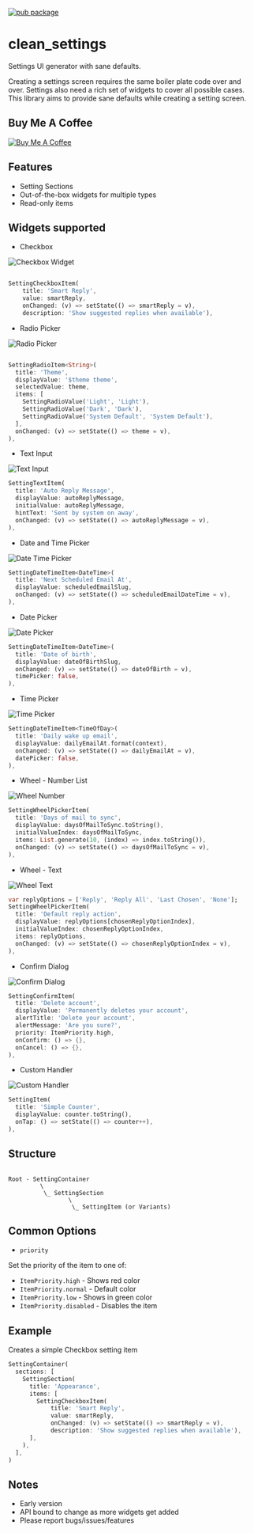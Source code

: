 [![pub package](https://img.shields.io/pub/v/clean_settings.svg)](https://pub.dartlang.org/packages/clean_settings)

# clean_settings

Settings UI generator with sane defaults.

Creating a settings screen requires the same boiler plate code over and over. Settings also need a rich set of widgets to cover all possible cases. This library aims to provide sane defaults while creating a setting screen.

## Buy Me A Coffee

[![Buy Me A Coffee](https://bmc-cdn.nyc3.digitaloceanspaces.com/BMC-button-images/custom_images/orange_img.png "Buy Me A Coffee")](https://www.buymeacoffee.com/arif "Buy Me A Coffee")

## Features

* Setting Sections
* Out-of-the-box widgets for multiple types
* Read-only items

## Widgets supported

* Checkbox


![Checkbox Widget](https://raw.githubusercontent.com/grouped/clean_settings/master/demo/checkbox-item.gif)

```dart

SettingCheckboxItem(
    title: 'Smart Reply',
    value: smartReply,
    onChanged: (v) => setState(() => smartReply = v),
    description: 'Show suggested replies when available'),
```

* Radio Picker


![Radio Picker](https://raw.githubusercontent.com/grouped/clean_settings/master/demo/radio-item.gif)

```dart

SettingRadioItem<String>(
  title: 'Theme',
  displayValue: '$theme theme',
  selectedValue: theme,
  items: [
    SettingRadioValue('Light', 'Light'),
    SettingRadioValue('Dark', 'Dark'),
    SettingRadioValue('System Default', 'System Default'),
  ],
  onChanged: (v) => setState(() => theme = v),
),

```

* Text Input


![Text Input](https://raw.githubusercontent.com/grouped/clean_settings/master/demo/text-item.gif)

```dart
SettingTextItem(
  title: 'Auto Reply Message',
  displayValue: autoReplyMessage,
  initialValue: autoReplyMessage,
  hintText: 'Sent by system on away',
  onChanged: (v) => setState(() => autoReplyMessage = v),
),

```

* Date and Time Picker


![Date Time Picker](https://raw.githubusercontent.com/grouped/clean_settings/master/demo/datetime-item.gif)

```dart
SettingDateTimeItem<DateTime>(
  title: 'Next Scheduled Email At',
  displayValue: scheduledEmailSlug,
  onChanged: (v) => setState(() => scheduledEmailDateTime = v),
),
```


* Date Picker


![Date Picker](https://raw.githubusercontent.com/grouped/clean_settings/master/demo/date-item.gif)

```dart
SettingDateTimeItem<DateTime>(
  title: 'Date of birth',
  displayValue: dateOfBirthSlug,
  onChanged: (v) => setState(() => dateOfBirth = v),
  timePicker: false,
),
```

* Time Picker


![Time Picker](https://raw.githubusercontent.com/grouped/clean_settings/master/demo/time-item.gif)

```dart
SettingDateTimeItem<TimeOfDay>(
  title: 'Daily wake up email',
  displayValue: dailyEmailAt.format(context),
  onChanged: (v) => setState(() => dailyEmailAt = v),
  datePicker: false,
),
```


* Wheel - Number List


![Wheel Number](https://raw.githubusercontent.com/grouped/clean_settings/master/demo/wheel-number-item.gif)

```dart
SettingWheelPickerItem(
  title: 'Days of mail to sync',
  displayValue: daysOfMailToSync.toString(),
  initialValueIndex: daysOfMailToSync,
  items: List.generate(10, (index) => index.toString()),
  onChanged: (v) => setState(() => daysOfMailToSync = v),
),
```


* Wheel - Text


![Wheel Text](https://raw.githubusercontent.com/grouped/clean_settings/master/demo/wheel-text-item.gif)

```dart
var replyOptions = ['Reply', 'Reply All', 'Last Chosen', 'None'];
SettingWheelPickerItem(
  title: 'Default reply action',
  displayValue: replyOptions[chosenReplyOptionIndex],
  initialValueIndex: chosenReplyOptionIndex,
  items: replyOptions,
  onChanged: (v) => setState(() => chosenReplyOptionIndex = v),
),

```


* Confirm Dialog


![Confirm Dialog](https://raw.githubusercontent.com/grouped/clean_settings/master/demo/confirm-item.gif)

```dart
SettingConfirmItem(
  title: 'Delete account',
  displayValue: 'Permanently deletes your account',
  alertTitle: 'Delete your account',
  alertMessage: 'Are you sure?',
  priority: ItemPriority.high,
  onConfirm: () => {},
  onCancel: () => {},
),

```


* Custom Handler


![Custom Handler](https://raw.githubusercontent.com/grouped/clean_settings/master/demo/custom-handler-item.gif)

```dart
SettingItem(
  title: 'Simple Counter',
  displayValue: counter.toString(),
  onTap: () => setState(() => counter++),
),
```

## Structure

```

Root - SettingContainer
         \
          \_ SettingSection
                 \
                  \_ SettingItem (or Variants) 

```

## Common Options

* `priority`

Set the priority of the item to one of:
   * `ItemPriority.high` - Shows red color
   * `ItemPriority.normal` - Default color
   * `ItemPriority.low` - Shows in green color
   * `ItemPriority.disabled` - Disables the item

## Example

Creates a simple Checkbox setting item

```dart
SettingContainer(
  sections: [
    SettingSection(
      title: 'Appearance',
      items: [
        SettingCheckboxItem(
            title: 'Smart Reply',
            value: smartReply,
            onChanged: (v) => setState(() => smartReply = v),
            description: 'Show suggested replies when available'),
      ],
    ),
  ],
)
```

## Notes

* Early version
* API bound to change as more widgets get added
* Please report bugs/issues/features

